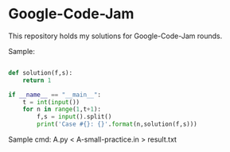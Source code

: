 # Google-Code-Jam
This repository holds my solutions for Google-Code-Jam rounds.

Sample:
```python

def solution(f,s):
    return 1

if __name__ == "__main__":
    t = int(input())
    for n in range(1,t+1):
        f,s = input().split()
        print('Case #{}: {}'.format(n,solution(f,s)))
```

Sample cmd:
A.py < A-small-practice.in > result.txt